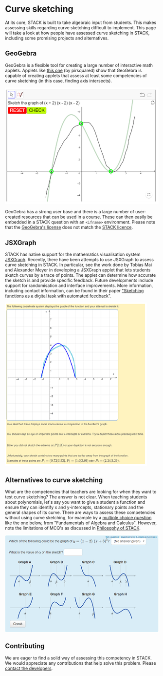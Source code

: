# Curve sketching

At its core, STACK is built to take algebraic input from students. This makes assessing skills regarding curve sketching difficult to implement. This page will take a look at how people have assessed curve sketching in STACK, including some promising projects and alternatives.

## GeoGebra

GeoGebra is a flexible tool for creating a large number of interactive math applets. Applets like [this one](<https://www.geogebra.org/m/xDx295Wu>) (by pirsquared) show that GeoGebra is capable of creating applets that assess at least some competencies of curve sketching (in this case, finding axis intersects).

![Assessing competencies with MCQ's](../../content/Geogebra_applet.png)

GeoGebra has a strong user base and there is a large number of user-created resources that can be used in a course. These can then easily be embedded in a STACK question with an `<iframe>` environment. Please note that the [GeoGebra's license](https://www.geogebra.org/license) does not match the [STACK licence](https://github.com/maths/moodle-qtype_stack/blob/master/COPYING.txt).

## JSXGraph

STACK has native support for the mathematics visualisation system [JSXGraph](JSXGraph.md). Recently, there have been attempts to use JSXGraph to assess curve sketching in STACK. In particular, see the work done by Tobias Mai and Alexander Meyer in developing a JSXGraph applet that lets students sketch curves by a trace of points. The applet can determine how accurate the sketch is and provide specific feedback. Future developments include support for randomisation and interface improvements. More information, including contact information, can be found in their paper ["Sketching functions as a digital task with automated feedback"](../../content/2018-proceedings/mai_tobias_2019_2582427.pdf).

![Assessing competencies with MCQ's](../../content/JSXGraph_sketching.png)

## Alternatives to curve sketching

What are the competencies that teachers are looking for when they want to test curve sketching? The answer is not clear. When teaching students about polynomials, let's say you want to give a student a function and ensure they can identify x and y-intercepts, stationary points and the general shapes of its curve. There are ways to assess these competencies without using curve sketching, for example by a [multiple choice question](Multiple_choice_questions.md) like the one below, from "Fundamentals of Algebra and Calculus". However, note the limitations of MCQ's as discussed in [Philosophy of STACK](../About/The_philosophy_of_STACK.md).

![Assessing competencies with MCQ's](../../content/MCQ_curves.png)

## Contributing

We are eager to find a solid way of assessing this competency in STACK. We would appreciate any contributions that help solve this problem. Please [contact the developers](mailto:C.J.Sangwin@ed.ac.uk).